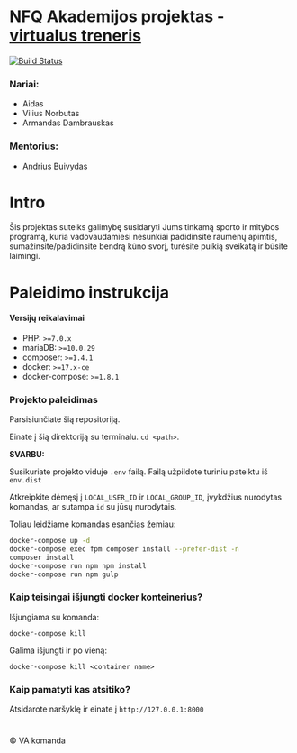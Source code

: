 
NFQ Akademijos projektas - [virtualus treneris](http://virtualustreneris.projektai.nfqakademija.lt/)
============
[![Build Status](https://travis-ci.org/nfqakademija/virtualustreneris.svg?branch=master)](https://travis-ci.org/nfqakademija/virtualustreneris)

### Nariai:
 - Aidas
 - Vilius Norbutas
 - Armandas Dambrauskas

### Mentorius:
 - Andrius Buivydas

# Intro

Šis projektas suteiks galimybę susidaryti Jums tinkamą sporto ir mitybos programą, kuria vadovaudamiesi nesunkiai padidinsite raumenų apimtis, sumažinsite/padidinsite bendrą kūno svorį, turėsite puikią sveikatą ir būsite laimingi.

# Paleidimo instrukcija

#### Versijų reikalavimai
* PHP: `>=7.0.x`
* mariaDB: `>=10.0.29`
* composer: `>=1.4.1`
* docker: `>=17.x-ce`
* docker-compose: `>=1.8.1`

### Projekto paleidimas
Parsisiunčiate šią repositoriją.

Einate į šią direktoriją su terminalu. `cd <path>`.

**SVARBU:**

Susikuriate projekto viduje `.env` failą. Failą užpildote turiniu pateiktu iš `env.dist`

Atkreipkite dėmęsį į `LOCAL_USER_ID` ir `LOCAL_GROUP_ID`, įvykdžius nurodytas komandas, ar sutampa `id` su jūsų nurodytais.

Toliau leidžiame komandas esančias žemiau:

```bash
docker-compose up -d
docker-compose exec fpm composer install --prefer-dist -n
composer install
docker-compose run npm npm install
docker-compose run npm gulp

```

### Kaip teisingai išjungti docker konteinerius?

Išjungiama su komanda:
```
docker-compose kill
```

Galima išjungti ir po vieną:
```
docker-compose kill <container name>
```


### Kaip pamatyti kas atsitiko?

Atsidarote naršyklę ir einate į `http://127.0.0.1:8000`


#
© VA komanda
